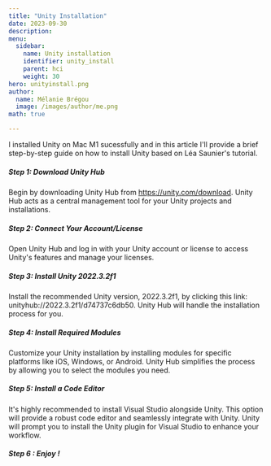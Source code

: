 ```yaml
---
title: "Unity Installation"
date: 2023-09-30
description: 
menu:
  sidebar:
    name: Unity installation
    identifier: unity_install
    parent: hci
    weight: 30
hero: unityinstall.png
author:
  name: Mélanie Brégou 
  image: /images/author/me.png
math: true

---
```



I installed Unity on Mac M1 sucessfully and in this article I'll provide a brief step-by-step guide on how to install Unity based on Léa Saunier's tutorial.


##### Step 1: Download Unity Hub
Begin by downloading Unity Hub from https://unity.com/download. Unity Hub acts as a central management tool for your Unity projects and installations.

##### Step 2: Connect Your Account/License
Open Unity Hub and log in with your Unity account or license to access Unity's features and manage your licenses.

##### Step 3: Install Unity 2022.3.2f1
Install the recommended Unity version, 2022.3.2f1, by clicking this link: unityhub://2022.3.2f1/d74737c6db50. Unity Hub will handle the installation process for you.


##### Step 4: Install Required Modules
Customize your Unity installation by installing modules for specific platforms like iOS, Windows, or Android. Unity Hub simplifies the process by allowing you to select the modules you need.


##### Step 5: Install a Code Editor
It's highly recommended to install Visual Studio alongside Unity. This option will provide a robust code editor and seamlessly integrate with Unity. Unity will prompt you to install the Unity plugin for Visual Studio to enhance your workflow.

##### Step 6 : Enjoy !